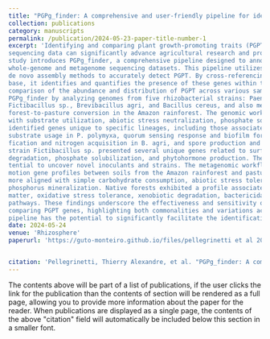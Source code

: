 ```yaml
---
title: "PGPg_finder: A comprehensive and user-friendly pipeline for identifying plant growth-promoting genes in genomic and metagenomic data"
collection: publications
category: manuscripts
permalink: /publication/2024-05-23-paper-title-number-1
excerpt: 'Identifying and comparing plant growth-promoting traits (PGPT) within whole-genome and metagenomic
sequencing data can significantly advance agricultural research and promote sustainable crop production. This
study introduces PGPg_finder, a comprehensive pipeline designed to annotate and compare PGPT from both
whole-genome and metagenome sequencing datasets. This pipeline utilizes direct sequence annotation alongside
de novo assembly methods to accurately detect PGPT. By cross-referencing sequences from the PLaBAse data
base, it identifies and quantifies the presence of these genes within the original datasets, facilitating an intuitive
comparison of the abundance and distribution of PGPT across various samples. We evaluated the performance of
PGPg_finder by analyzing genomes from five rhizobacterial strains: Paenibacillus vini, Paenibacillus polymyxa,
Fictibacillus sp., Brevibacillus agri, and Bacillus cereus, and also metagenomic samples from bulk soils subjected to
forest-to-pasture conversion in the Amazon rainforest. The genomic workflow revealed several genes associated
with substrate utilization, abiotic stress neutralization, phosphate solubilization, and iron acquisition. It also
identified genes unique to specific lineages, including those associated with colonization and plant-derived
substrate usage in P. polymyxa, quorum sensing response and biofilm formation in P. vini, heavy metal detoxi
fication and nitrogen acquisition in B. agri, and spore production and neutralizing biotic stress in B. cereus. The
strain Fictibacillus sp. presented several unique genes related to surface attachment, stress response, xenobiotic
degradation, phosphate solubilization, and phytohormone production. The use of PGPg_finder highlights its po
tential to uncover novel inoculants and strains. The metagenomic workflow distinguished plant-growth pro
motion gene profiles between soils from the Amazon rainforest and pasture, with the latter showing a profile
more aligned with simple carbohydrate consumption, abiotic stress tolerance, motility and chemotaxis, and
phosphorus mineralization. Native forests exhibited a profile associated with the degradation of complex organic
matter, oxidative stress tolerance, xenobiotic degradation, bactericidal activity, iron acquisition, and volatile
pathways. These findings underscore the effectiveness and sensitivity of PGPg_finder in accurately identifying and
comparing PGPT genes, highlighting both commonalities and variations across samples. The application of this
pipeline has the potential to significantly facilitate the identification of plant growth-promoting microbes. '
date: 2024-05-24
venue: 'Rhizosphere'
paperurl: 'https://guto-monteiro.github.io/files/pellegrinetti et al 2024.pdf'


citation: 'Pellegrinetti, Thierry Alexandre, et al. "PGPg_finder: A comprehensive and user-friendly pipeline for identifying plant growth-promoting genes in genomic and metagenomic data." Rhizosphere 30 (2024): 100905.'
---
```


The contents above will be part of a list of publications, if the user clicks the link for the publication than the contents of section will be rendered as a full page, allowing you to provide more information about the paper for the reader. When publications are displayed as a single page, the contents of the above "citation" field will automatically be included below this section in a smaller font.
